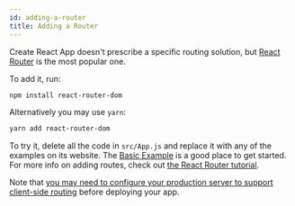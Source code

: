 ```yaml
---
id: adding-a-router
title: Adding a Router
---
```


Create React App doesn't prescribe a specific routing solution, but [React Router](https://reactrouter.com/) is the most popular one.

To add it, run:

```sh
npm install react-router-dom
```

Alternatively you may use `yarn`:

```sh
yarn add react-router-dom
```

To try it, delete all the code in `src/App.js` and replace it with any of the examples on its website. The [Basic Example](https://reactrouter.com/en/start/examples) is a good place to get started. For more info on adding routes, check out [the React Router tutorial](https://reactrouter.com/en/start/tutorial).

Note that [you may need to configure your production server to support client-side routing](deployment.md#serving-apps-with-client-side-routing) before deploying your app.
